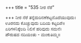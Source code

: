 +++
title = "535 ನೀರ ನೆರೆ"

+++
ನೀರ ನೆರೆ ತನ್ನೆದುರಿನಣೆಕಟ್ಟನೊದೆಯುವುದು।  
ಊರನದು ಕೊಚ್ಚುವುದು ಬದಿಯ ಕಟ್ಟದಿರೆ॥  
ಏರಿಗಳನಿಕ್ಕೆಲದಿ ನಿಲಿಸೆ ಹರಿವುದು ಸಮನೆ।  
ಪೌರುಷದ ನದಿಯಂತು - ಮಂಕುತಿಮ್ಮ॥  

